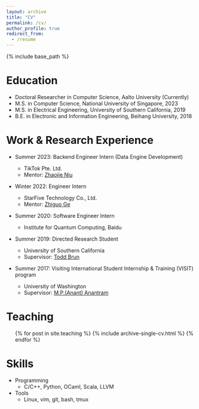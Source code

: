 ```yaml
---
layout: archive
title: "CV"
permalink: /cv/
author_profile: true
redirect_from:
  - /resume
---
```


{% include base_path %}

Education
======

* Doctoral Researcher in Computer Science, Aalto University (Currently)
* M.S. in Computer Science, National University of Singapore, 2023
* M.S. in Electrical Engineering, University of Southern California, 2019
* B.E. in Electronic and Information Engineering, Beihang University, 2018

Work & Research Experience
======

* Summer 2023: Backend Engineer Intern (Data Engine Development)
  * TikTok Pte. Ltd.
  * Mentor: [Zhaojie Niu](https://www.linkedin.com/in/zhaojie-niu-ethereum/)

* Winter 2022: Engineer Intern
  * StarFive Technology Co., Ltd.
  * Mentor: [Zhiguo Ge](https://www.linkedin.com/in/zhiguo-ge-39b0a120/)

* Summer 2020: Software Engineer Intern
  * Institute for Quantum Computing, Baidu

* Summer 2019: Directed Research Student
  * University of Southern California
  * Supervisor: [Todd Brun](https://sites.usc.edu/tbrun/)

* Summer 2017: Visiting International Student Internship & Training (VISIT) program
  * University of Washington
  * Supervisor: [M.P.(Anant) Anantram](https://sites.uw.edu/anantmp/)

<!-- Publications
======

  <ul>{% for post in site.publications %}
    {% include archive-single-cv.html %}
  {% endfor %}</ul>
  
Posters
======

  <ul>{% for post in site.talks %}
    {% include archive-single-talk-cv.html %}
  {% endfor %}</ul> -->
  
Teaching
======

  <ul>{% for post in site.teaching %}
    {% include archive-single-cv.html %}
  {% endfor %}</ul>

Skills
======

* Programming
  * C/C++, Python, OCaml, Scala, LLVM
* Tools
  * Linux, vim, git, bash, tmux
  
<!-- Service and leadership -->
<!-- ====== -->

<!-- * Currently signed in to 43 different slack teams -->
